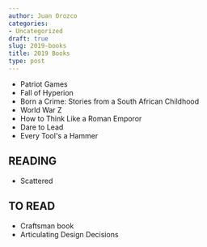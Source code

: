 ```yaml
---
author: Juan Orozco
categories:
- Uncategorized
draft: true
slug: 2019-books
title: 2019 Books
type: post
---
```


- Patriot Games
- Fall of Hyperion
- Born a Crime: Stories from a South African Childhood
- World War Z
- How to Think Like a Roman Emporor
- Dare to Lead
- Every Tool's a Hammer

## READING

- Scattered

## TO READ

- Craftsman book
- Articulating Design Decisions